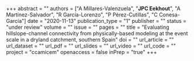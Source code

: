 +++
abstract = ""
authors = ["A Millares-Valenzuela", "**JPC Eekhout**", "A Martínez-Salvador", "R García-Lorenzo", "P Pérez-Cutillas", "C Conesa-García"]
date = "2020-11-13"
publication_type = "1"
publisher = ""
status = "under review"
volume = ""
issue = ""
pages = ""
title = "Evaluating hillslope-channel connectivity from physically-based modeling at the event scale in a dryland catchment, southern Spain"
doi = ""
url_article = ""
url_dataset = ""
url_pdf = ""
url_slides = ""
url_video = ""
url_code = ""
project = "ccamicem"
openaccess = false
inPrep = "true"
+++